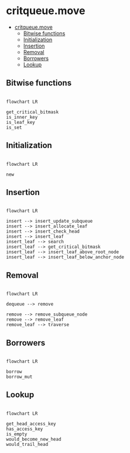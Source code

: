 # critqueue.move

- [critqueue.move](#critqueuemove)
  - [Bitwise functions](#bitwise-functions)
  - [Initialization](#initialization)
  - [Insertion](#insertion)
  - [Removal](#removal)
  - [Borrowers](#borrowers)
  - [Lookup](#lookup)

## Bitwise functions

```mermaid

flowchart LR

get_critical_bitmask
is_inner_key
is_leaf_key
is_set

```

## Initialization

```mermaid

flowchart LR

new

```

## Insertion

```mermaid

flowchart LR

insert --> insert_update_subqueue
insert --> insert_allocate_leaf
insert --> insert_check_head
insert --> insert_leaf
insert_leaf --> search
insert_leaf --> get_critical_bitmask
insert_leaf --> insert_leaf_above_root_node
insert_leaf --> insert_leaf_below_anchor_node

```

## Removal

```mermaid

flowchart LR

dequeue --> remove

remove --> remove_subqueue_node
remove --> remove_leaf
remove_leaf --> traverse

```

## Borrowers

```mermaid

flowchart LR

borrow
borrow_mut

```

## Lookup

```mermaid

flowchart LR

get_head_access_key
has_access_key
is_empty
would_become_new_head
would_trail_head

```